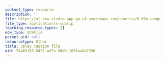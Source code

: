 ```yaml
---
content_type: resource
description: ''
file: https://ol-ocw-studio-app-qa.s3.amazonaws.com/courses/6-004-computation-structures-spring-2017/74a031888491ad7a08d0100faa8a7998_j35fYO_ASeY.srt
file_type: application/x-subrip
learning_resource_types: []
ocw_type: OCWFile
parent_uid: null
resourcetype: Other
title: 3play caption file
uid: 74a03188-8491-ad7a-08d0-100faa8a7998
---
```

